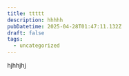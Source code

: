 ```yaml
---
title: ttttt
description: hhhhh
pubDatetime: 2025-04-28T01:47:11.132Z
draft: false
tags:
  - uncategorized
---
```

h﻿jhhjhj